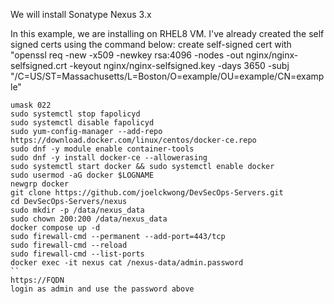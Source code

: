 We will install Sonatype Nexus 3.x

In this example, we are installing on RHEL8 VM. I've already created the self signed certs using the command below: create self-signed cert with "openssl req -new -x509 -newkey rsa:4096 -nodes -out nginx/nginx-selfsigned.crt -keyout nginx/nginx-selfsigned.key -days 3650 -subj "/C=US/ST=Massachusetts/L=Boston/O=example/OU=example/CN=example"
```
umask 022
sudo systemctl stop fapolicyd
sudo systemctl disable fapolicyd
sudo yum-config-manager --add-repo https://download.docker.com/linux/centos/docker-ce.repo
sudo dnf -y module enable container-tools
sudo dnf -y install docker-ce --allowerasing
sudo systemctl start docker && sudo systemctl enable docker
sudo usermod -aG docker $LOGNAME
newgrp docker
git clone https://github.com/joelckwong/DevSecOps-Servers.git
cd DevSecOps-Servers/nexus
sudo mkdir -p /data/nexus_data
sudo chown 200:200 /data/nexus_data
docker compose up -d
sudo firewall-cmd --permanent --add-port=443/tcp
sudo firewall-cmd --reload
sudo firewall-cmd --list-ports
docker exec -it nexus cat /nexus-data/admin.password
``
https://FQDN
login as admin and use the password above
